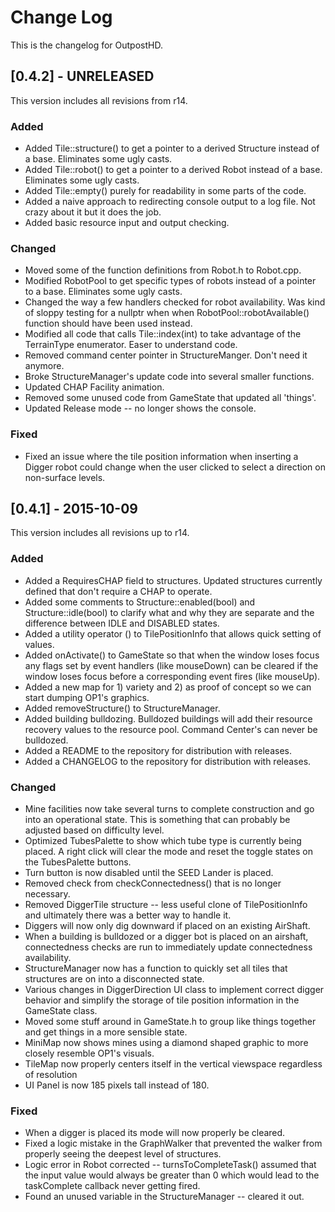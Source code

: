 # Change Log
This is the changelog for OutpostHD.

## [0.4.2] - UNRELEASED

This version includes all revisions from r14.

### Added
* Added Tile::structure() to get a pointer to a derived Structure instead of a base. Eliminates some ugly casts.
* Added Tile::robot() to get a pointer to a derived Robot instead of a base. Eliminates some ugly casts.
* Added Tile::empty() purely for readability in some parts of the code.
* Added a naive approach to redirecting console output to a log file. Not crazy about it but it does the job.
* Added basic resource input and output checking.

### Changed
* Moved some of the function definitions from Robot.h to Robot.cpp.
* Modified RobotPool to get specific types of robots instead of a pointer to a base. Eliminates some ugly casts.
* Changed the way a few handlers checked for robot availability. Was kind of sloppy testing for a nullptr when when RobotPool::robotAvailable() function should have been used instead.
* Modified all code that calls Tile::index(int) to take advantage of the TerrainType enumerator. Easer to understand code.
* Removed command center pointer in StructureManger. Don't need it anymore.
* Broke StructureManager's update code into several smaller functions.
* Updated CHAP Facility animation.
* Removed some unused code from GameState that updated all 'things'.
* Updated Release mode -- no longer shows the console.

### Fixed
* Fixed an issue where the tile position information when inserting a Digger robot could change when the user clicked to select a direction on non-surface levels.



## [0.4.1] - 2015-10-09

This version includes all revisions up to r14.

### Added
* Added a RequiresCHAP field to structures. Updated structures currently defined that don't require a CHAP to operate.
* Added some comments to Structure::enabled(bool) and Structure::idle(bool) to clarify what and why they are separate and the difference between IDLE and DISABLED states.
* Added a utility operator () to TilePositionInfo that allows quick setting of values.
* Added onActivate() to GameState so that when the window loses focus any flags set by event handlers (like mouseDown) can be cleared if the window loses focus before a corresponding event fires (like mouseUp).
* Added a new map for 1) variety and 2) as proof of concept so we can start dumping OP1's graphics.
* Added removeStructure() to StructureManager.
* Added building bulldozing. Bulldozed buildings will add their resource recovery values to the resource pool. Command Center's can never be bulldozed.
* Added a README to the repository for distribution with releases.
* Added a CHANGELOG to the repository for distribution with releases.

### Changed
* Mine facilities now take several turns to complete construction and go into an operational state. This is something that can probably be adjusted based on difficulty level.
* Optimized TubesPalette to show which tube type is currently being placed. A right click will clear the mode and reset the toggle states on the TubesPalette buttons.
* Turn button is now disabled until the SEED Lander is placed.
* Removed check from checkConnectedness() that is no longer necessary.
* Removed DiggerTile structure -- less useful clone of TilePositionInfo and ultimately there was a better way to handle it.
* Diggers will now only dig downward if placed on an existing AirShaft.
* When a building is bulldozed or a digger bot is placed on an airshaft, connectedness checks are run to immediately update connectedness availability.
* StructureManager now has a function to quickly set all tiles that structures are on into a disconnected state.
* Various changes in DiggerDirection UI class to implement correct digger behavior and simplify the storage of tile position information in the GameState class.
* Moved some stuff around in GameState.h to group like things together and get things in a more sensible state.
* MiniMap now shows mines using a diamond shaped graphic to more closely resemble OP1's visuals.
* TileMap now properly centers itself in the vertical viewspace regardless of resolution
* UI Panel is now 185 pixels tall instead of 180.

### Fixed
* When a digger is placed its mode will now properly be cleared.
* Fixed a logic mistake in the GraphWalker that prevented the walker from properly seeing the deepest level of structures.
* Logic error in Robot corrected -- turnsToCompleteTask() assumed that the input value would always be greater than 0 which would lead to the taskComplete callback never getting fired.
* Found an unused variable in the StructureManager -- cleared it out.
